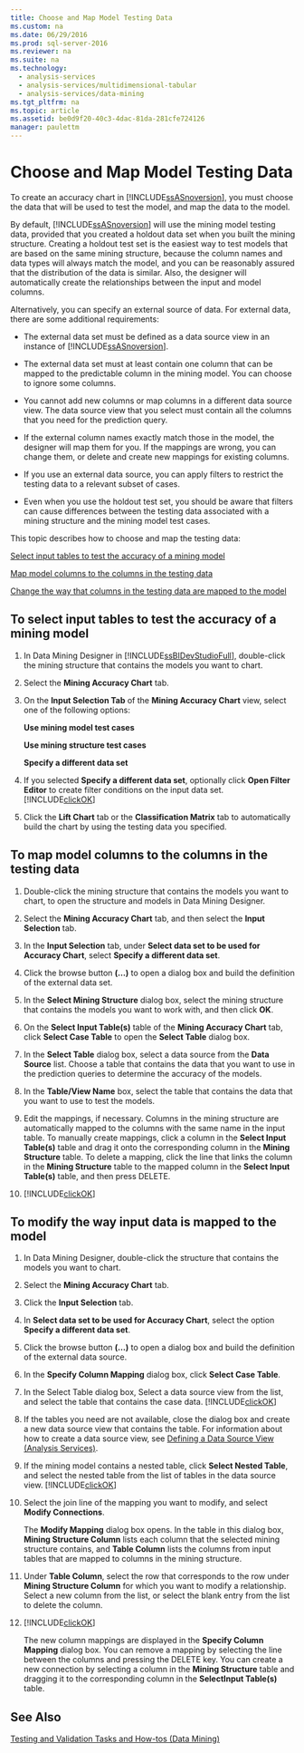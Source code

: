 ```yaml
---
title: Choose and Map Model Testing Data
ms.custom: na
ms.date: 06/29/2016
ms.prod: sql-server-2016
ms.reviewer: na
ms.suite: na
ms.technology: 
  - analysis-services
  - analysis-services/multidimensional-tabular
  - analysis-services/data-mining
ms.tgt_pltfrm: na
ms.topic: article
ms.assetid: be0d9f20-40c3-4dac-81da-281cfe724126
manager: paulettm
---
```

# Choose and Map Model Testing Data
To create an accuracy chart in [!INCLUDE[ssASnoversion](../../Topics/TopicNameContainA/includes/ssASnoversion_md.md)], you must choose the data that will be used to test the model, and map the data to the model.  
  
 By default, [!INCLUDE[ssASnoversion](../../Topics/TopicNameContainA/includes/ssASnoversion_md.md)] will use the mining model testing data, provided that you created a holdout data set when you built the mining structure. Creating a holdout test set is the easiest way to test models that are based on the same mining structure, because the column names and data types will always match the model, and you can be reasonably assured that the distribution of the data is similar. Also, the designer will automatically create the relationships between the input and model columns.  
  
 Alternatively, you can specify an external source of data. For external data, there are some additional requirements:  
  
-   The external data set must be defined as a data source view in an instance of [!INCLUDE[ssASnoversion](../../Topics/TopicNameContainA/includes/ssASnoversion_md.md)].  
  
-   The external data set must at least contain one column that can be mapped to the predictable column in the mining model. You can choose to ignore some columns.  
  
-   You cannot add new columns or map columns in a different data source view. The data source view that you select must contain all the columns that you need for the prediction query.  
  
-   If the external column names exactly match those in the model, the designer will map them for you. If the mappings are wrong, you can change them, or delete and create new mappings for existing columns.  
  
-   If you use an external data source, you can apply filters to restrict the testing data to a relevant subset of cases.  
  
-   Even when you use the holdout test set, you should be aware that filters can cause differences between the testing data associated with a mining structure and the mining model test cases.  
  
 This topic describes how to choose and map the testing data:  
  
 [Select input tables to test the accuracy of a mining model](#bkmk_SelectInputs)  
  
 [Map model columns to the columns in the testing data](#bkmk_MapColumns)  
  
 [Change the way that columns in the testing data are mapped to the model](#bkmk_ChangeMappings)  
  
##  <a name="bkmk_SelectInputs"></a> To select input tables to test the accuracy of a mining model  
  
1.  In Data Mining Designer in [!INCLUDE[ssBIDevStudioFull](../../Topics/TopicNameContainA/includes/ssBIDevStudioFull_md.md)], double-click the mining structure that contains the models you want to chart.  
  
2.  Select the **Mining Accuracy Chart** tab.  
  
3.  On the **Input Selection Tab** of the **Mining Accuracy Chart** view, select one of the following options:  
  
     **Use mining model test cases**  
  
     **Use mining structure test cases**  
  
     **Specify a different data set**  
  
4.  If you selected **Specify a different data set**, optionally click **Open Filter Editor** to create filter conditions on the input data set. [!INCLUDE[clickOK](../../Topics/TopicNameContainA/includes/clickOK_md.md)]  
  
5.  Click the **Lift Chart** tab or the **Classification Matrix** tab to automatically build the chart by using the testing data you specified.  
  
##  <a name="bkmk_MapColumns"></a> To map model columns to the columns in the testing data  
  
1.  Double-click the mining structure that contains the models you want to chart, to open the structure and models in Data Mining Designer.  
  
2.  Select the **Mining Accuracy Chart** tab, and then select the **Input Selection** tab.  
  
3.  In the **Input Selection** tab, under **Select data set to be used for Accuracy Chart**, select **Specify a different data set**.  
  
4.  Click the browse button **(…)** to open a dialog box and build the definition of the external data set.  
  
5.  In the **Select Mining Structure** dialog box, select the mining structure that contains the models you want to work with, and then click **OK**.  
  
6.  On the **Select Input Table(s)** table of the **Mining Accuracy Chart** tab, click **Select Case Table** to open the **Select Table** dialog box.  
  
7.  In the **Select Table** dialog box, select a data source from the **Data Source** list. Choose a table that contains the data that you want to use in the prediction queries to determine the accuracy of the models.  
  
8.  In the **Table/View Name** box, select the table that contains the data that you want to use to test the models.  
  
9. Edit the mappings, if necessary. Columns in the mining structure are automatically mapped to the columns with the same name in the input table. To manually create mappings, click a column in the **Select Input Table(s)** table and drag it onto the corresponding column in the **Mining Structure** table. To delete a mapping, click the line that links the column in the **Mining Structure** table to the mapped column in the **Select Input Table(s)** table, and then press DELETE.  
  
10. [!INCLUDE[clickOK](../../Topics/TopicNameContainA/includes/clickOK_md.md)]  
  
##  <a name="bkmk_ChangeMappings"></a> To modify the way input data is mapped to the model  
  
1.  In Data Mining Designer, double-click the structure that contains the models you want to chart.  
  
2.  Select the **Mining Accuracy Chart** tab.  
  
3.  Click the **Input Selection** tab.  
  
4.  In **Select data set to be used for Accuracy Chart**, select the option **Specify a different data set**.  
  
5.  Click the browse button **(…)** to open a dialog box and build the definition of the external data source.  
  
6.  In the **Specify Column Mapping** dialog box, click **Select Case Table**.  
  
7.  In the Select Table dialog box, Select a data source view from the list, and select the table that contains the case data. [!INCLUDE[clickOK](../../Topics/TopicNameContainA/includes/clickOK_md.md)]  
  
8.  If the tables you need are not available, close the dialog box and create a new data source view that contains the table. For information about how to create a data source view, see [Defining a Data Source View (Analysis Services)](../../Topics/TopicNameContainA/Defining-a-Data-Source-View--Analysis-Services-.md).  
  
9. If the mining model contains a nested table, click **Select Nested Table**, and select the nested table from the list of tables in the data source view. [!INCLUDE[clickOK](../../Topics/TopicNameContainA/includes/clickOK_md.md)]  
  
10. Select the join line of the mapping you want to modify, and select **Modify Connections**.  
  
     The **Modify Mapping** dialog box opens. In the table in this dialog box, **Mining Structure Column** lists each column that the selected mining structure contains, and **Table Column** lists the columns from input tables that are mapped to columns in the mining structure.  
  
11. Under **Table Column**, select the row that corresponds to the row under **Mining Structure Column** for which you want to modify a relationship. Select a new column from the list, or select the blank entry from the list to delete the column.  
  
12. [!INCLUDE[clickOK](../../Topics/TopicNameContainA/includes/clickOK_md.md)]  
  
     The new column mappings are displayed in the **Specify Column Mapping** dialog box. You can remove a mapping by selecting the line between the columns and pressing the DELETE key. You can create a new connection by selecting a column in the **Mining Structure** table and dragging it to the corresponding column in the **SelectInput Table(s)** table.  
  
## See Also  
 [Testing and Validation Tasks and How-tos (Data Mining)](../../Topics/TopicNameNotContainA/Testing-and-Validation-Tasks-and-How-tos--Data-Mining-.md)